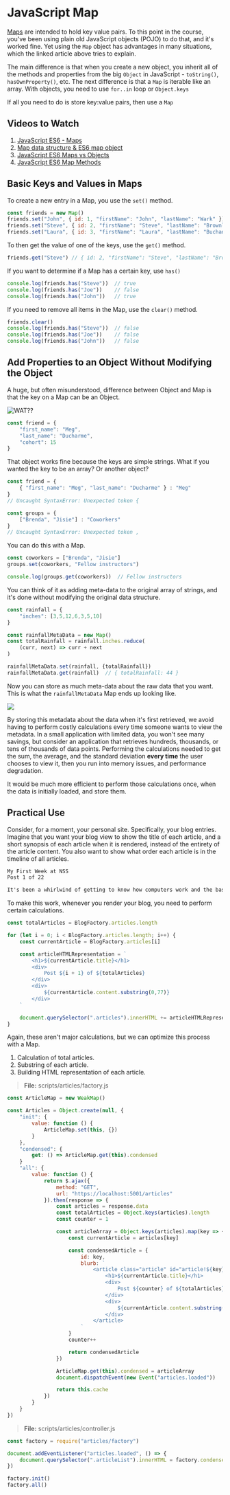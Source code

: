 # JavaScript Map

[Maps](https://developer.mozilla.org/en-US/docs/Web/JavaScript/Reference/Global_Objects/Map) are intended to hold key value pairs. To this point in the course, you've been using plain old JavaScript objects (POJO) to do that, and it's worked fine. Yet using the `Map` object has advantages in many situations, which the linked article above tries to explain.

The main difference is that when you create a new object, you inherit all of the methods and properties from the big `Object` in JavaScript - `toString()`, `hasOwnProperty()`, etc. The next difference is that a `Map` is iterable like an array. With objects, you need to use `for..in` loop or `Object.keys`

If all you need to do is store key:value pairs, then use a `Map`

## Videos to Watch

1. [JavaScript ES6 - Maps](https://www.youtube.com/watch?v=QjYk58e-8v4)
1. [Map data structure & ES6 map object](https://youtu.be/_1BPrCHcjhs?t=169)
1. [JavaScript ES6 Maps vs Objects](https://www.youtube.com/watch?v=sAJ82Ma33kM)
1. [JavaScript ES6 Map Methods](https://www.youtube.com/watch?v=FIPjd0wycNI)

## Basic Keys and Values in Maps

To create a new entry in a Map, you use the `set()` method.

```js
const friends = new Map()
friends.set("John", { id: 1, "firstName": "John", "lastName": "Wark" })
friends.set("Steve", { id: 2, "firstName": "Steve", "lastName": "Brownlee" })
friends.set("Laura", { id: 3, "firstName": "Laura", "lastName": "Buchanan" })
```

To then get the value of one of the keys, use the `get()` method.

```js
friends.get("Steve") // { id: 2, "firstName": "Steve", "lastName": "Brownlee" }
```

If you want to determine if a Map has a certain key, use `has()`

```js
console.log(friends.has("Steve"))  // true
console.log(friends.has("Joe"))    // false
console.log(friends.has("John"))   // true
```

If you need to remove all items in the Map, use the `clear()` method.

```js
friends.clear()
console.log(friends.has("Steve"))  // false
console.log(friends.has("Joe"))    // false
console.log(friends.has("John"))   // false
```

## Add Properties to an Object Without Modifying the Object

A huge, but often misunderstood, difference between Object and Map is that the key on a Map can be an Object.

![WAT??](https://i.giphy.com/media/3o84szkYYORHu98qIw/giphy-downsized.gif)

```js
const friend = {
    "first_name": "Meg",
    "last_name": "Ducharme",
    "cohort": 15
}
```

That object works fine because the keys are simple strings. What if you wanted the key to be an array? Or another object?

```js
const friend = {
    { "first_name": "Meg", "last_name": "Ducharme" } : "Meg"
}
// Uncaught SyntaxError: Unexpected token {
```

```js
const groups = {
    ["Brenda", "Jisie"] : "Coworkers"
}
// Uncaught SyntaxError: Unexpected token ,
```

You can do this with a Map.

```js
const coworkers = ["Brenda", "Jisie"]
groups.set(coworkers, "Fellow instructors")

console.log(groups.get(coworkers))  // Fellow instructors
```

You can think of it as adding meta-data to the original array of strings, and it's done without modifying the original data structure.

```js
const rainfall = {
    "inches": [3,5,12,6,3,5,10]
}

const rainfallMetaData = new Map()
const totalRainfall = rainfall.inches.reduce(
    (curr, next) => curr + next
)

rainfallMetaData.set(rainfall, {totalRainfall})
rainfallMetaData.get(rainfall)  // { totalRainfall: 44 }
```

Now you can store as much meta-data about the raw data that you want. This is what the `rainfallMetaData` Map ends up looking like.

![](../assets/map-visualization.png)

By storing this metadata about the data when it's first retrieved, we avoid having to perform costly calculations every time someone wants to view the metadata. In a small application with limited data, you won't see many savings, but consider an application that retrieves hundreds, thousands, or tens of thousands of data points. Performing the calculations needed to get the sum, the average, and the standard deviation **every time** the user chooses to view it, then you run into memory issues, and performance degradation.

It would be much more efficient to perform those calculations once, when the data is initially loaded, and store them.

## Practical Use

Consider, for a moment, your personal site. Specifically, your blog entries. Imagine that you want your blog view to show the title of each article, and a short synopsis of each article when it is rendered, instead of the entirety of the article content. You also want to show what order each article is in the timeline of all articles.

```html
My First Week at NSS
Post 1 of 22

It's been a whirlwind of getting to know how computers work and the basics ...
```

To make this work, whenever you render your blog, you need to perform certain calculations.

```js
const totalArticles = BlogFactory.articles.length

for (let i = 0; i < BlogFactory.articles.length; i++) {
    const currentArticle = BlogFactory.articles[i]

    const articleHTMLRepresentation = `
        <h1>${currentArticle.title}</h1>
        <div>
            Post ${i + 1} of ${totalArticles}
        </div>
        <div>
            ${currentArticle.content.substring(0,77)}
        </div>
    `

    document.querySelector(".articles").innerHTML += articleHTMLRepresentation
}
```

Again, these aren't major calculations, but we can optimize this process with a Map.

1. Calculation of total articles.
1. Substring of each article.
1. Building HTML representation of each article.

> **File:** scripts/articles/factory.js

```js
const ArticleMap = new WeakMap()

const Articles = Object.create(null, {
    "init": {
        value: function () {
            ArticleMap.set(this, {})
        }
    },
    "condensed": {
        get: () => ArticleMap.get(this).condensed
    }
    "all": {
        value: function () {
            return $.ajax({
                method: "GET",
                url: "https://localhost:5001/articles"
            }).then(response => {
                const articles = response.data
                const totalArticles = Object.keys(articles).length
                const counter = 1

                const articleArray = Object.keys(articles).map(key => {
                    const currentArticle = articles[key]

                    const condensedArticle = {
                        id: key,
                        blurb: `
                            <article class="article" id="article!${key}>
                                <h1>${currentArticle.title}</h1>
                                <div>
                                    Post ${counter} of ${totalArticles}
                                </div>
                                <div>
                                    ${currentArticle.content.substring(0,77)}
                                </div>
                            </article>
                        `
                    }
                    counter++

                    return condensedArticle
                })

                ArticleMap.get(this).condensed = articleArray
                document.dispatchEvent(new Event("articles.loaded"))

                return this.cache
            })
        }
    }
})
```

> **File:** scripts/articles/controller.js

```js
const factory = require("articles/factory")

document.addEventListener("articles.loaded", () => {
    document.querySelector(".articleList").innerHTML = factory.condensed.join(",")
})

factory.init()
factory.all()

```

